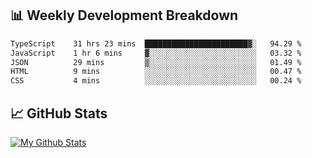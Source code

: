 ## 📊 Weekly Development Breakdown
<!--START_SECTION:waka-->

```txt
TypeScript    31 hrs 23 mins  ███████████████████████▓░   94.29 %
JavaScript    1 hr 6 mins     ▓░░░░░░░░░░░░░░░░░░░░░░░░   03.32 %
JSON          29 mins         ▒░░░░░░░░░░░░░░░░░░░░░░░░   01.49 %
HTML          9 mins          ░░░░░░░░░░░░░░░░░░░░░░░░░   00.47 %
CSS           4 mins          ░░░░░░░░░░░░░░░░░░░░░░░░░   00.24 %
```

<!--END_SECTION:waka-->

## 📈 GitHub Stats
[![My Github Stats](https://github-readme-stats.vercel.app/api?username=triagung128&show_icons=true&hide=contribs,issues&count_private=true&theme=tokyonight)](https://github.com/triagung128)

<!-- [![Top Langs](https://github-readme-stats.vercel.app/api/top-langs/?username=triagung128&layout=compact)](https://github.com/triagung128) -->
